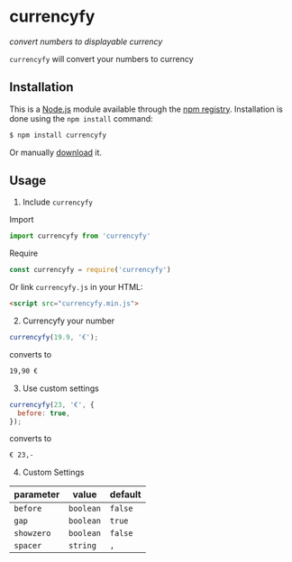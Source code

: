 # currencyfy

_convert numbers to displayable currency_

`currencyfy` will convert your numbers to currency

## Installation

This is a [Node.js](https://nodejs.org) module available through the [npm registry](https://www.npmjs.com/). Installation is done using the `npm install` command:

```bash
$ npm install currencyfy
```

Or manually [download](https://github.com/leifarriens/currencyfy/blob/master/currencyfy.min.js) it.

## Usage

1. Include `currencyfy`

Import

```javascript
import currencyfy from 'currencyfy'
```

Require

```javascript
const currencyfy = require('currencyfy')
```

Or link `currencyfy.js` in your HTML:

```html
<script src="currencyfy.min.js">
```

2. Currencyfy your number

```javascript
currencyfy(19.9, '€');
```

converts to

```bash
19,90 €
```

3. Use custom settings
```javascript
currencyfy(23, '€', {
  before: true,
});
```

converts to

```bash
€ 23,-
```

4. Custom Settings

| parameter | value | default |
| ---------- | ---------- | ---------- |
| `before`   | `boolean`  | `false`    | 
| `gap`      | `boolean`  | `true`     | 
| `showzero` | `boolean`  | `false`    | 
| `spacer`   | `string`   | `,`        | 
